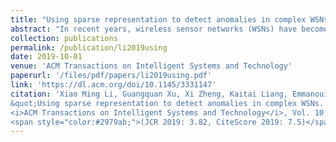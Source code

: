 ```yaml
---
title: "Using sparse representation to detect anomalies in complex WSNs"
abstract: "In recent years, wireless sensor networks (WSNs) have become an active area of research for monitoring physical and environmental conditions. Due to the interdependence of sensors, a functional anomaly in one sensor can cause a functional anomaly in another sensor, which can further lead to the malfunctioning of the entire sensor network. Existing research work has analysed faulty sensor anomalies but fails to show the effectiveness throughout the entire interdependent network system. In this article, a dictionary learning algorithm based on a non-negative constraint is developed, and a sparse representation anomaly node detection method for sensor networks is proposed based on the dictionary learning. Through experiment on a specific thermal power plant in China, we verify the robustness of our proposed method in detecting abnormal nodes against four state of the art approaches and proved our method is more robust. Furthermore, the experiments are conducted on the obtained abnormal nodes to prove the interdependence of multi-layer sensor networks and reveal the conditions and causes of a system crash."
collection: publications
permalink: /publication/li2019using
date: 2019-10-01
venue: 'ACM Transactions on Intelligent Systems and Technology'
paperurl: '/files/pdf/papers/li2019using.pdf'
link: 'https://dl.acm.org/doi/10.1145/3331147'
citation: 'Xiao Ming Li, Guangquan Xu, Xi Zheng, Kaitai Liang, Emmanouil Panaousis, Tao Li, Wei Wang, Chao Shen (2019). 
&quot;Using sparse representation to detect anomalies in complex WSNs. &quot;
<i>ACM Transactions on Intelligent Systems and Technology</i>, Vol. 10, No. 6, pp. 1 - 18.<br>
<span style="color:#2979ab;">(JCR 2019: 3.82, CiteScore 2019: 7.5)</span>'
---
```




